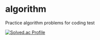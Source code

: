 # algorithm
Practice algorithm problems for coding test
<br/>

[![Solved.ac Profile](http://mazassumnida.wtf/api/v2/generate_badge?boj=jww)](https://solved.ac/jww/)
